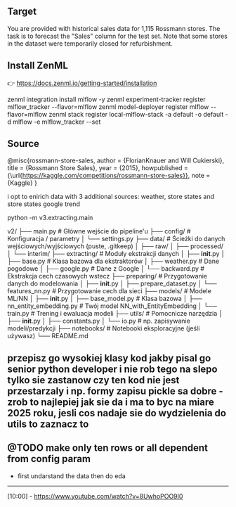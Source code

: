 ## Target
You are provided with historical sales data for 1,115 Rossmann stores. The task is to forecast the "Sales" column for the test set. Note that some stores in the dataset were temporarily closed for refurbishment.

## Install ZenML
👉 https://docs.zenml.io/getting-started/installation

zenml integration install mlflow -y
zenml experiment-tracker register mlflow_tracker --flavor=mlflow
zenml model-deployer register mlflow --flavor=mlflow
zenml stack register local-mlflow-stack -a default -o default -d mlflow -e mlflow_tracker --set

## Source
@misc{rossmann-store-sales,
    author = {FlorianKnauer and Will Cukierski},
    title = {Rossmann Store Sales},
    year = {2015},
    howpublished = {\url{https://kaggle.com/competitions/rossmann-store-sales}},
    note = {Kaggle}
}

i opt to enirich data with 3 additional sources: weather, store states and store states google trend

python -m v3.extracting.main

v2/
├── main.py                           # Główne wejście do pipeline'u
├── config/                           # Konfiguracja / parametry
│   └── settings.py
├── data/                             # Ścieżki do danych wejściowych/wyjściowych (puste, .gitkeep)
│   ├── raw/
│   ├── processed/
│   └── interim/
├── extracting/                       # Moduły ekstrakcji danych
│   ├── __init__.py
│   ├── base.py                       # Klasa bazowa dla ekstraktorów
│   ├── weather.py                    # Dane pogodowe
│   ├── google.py                     # Dane z Google
│   └── backward.py                   # Ekstrakcja cech czasowych wstecz
├── preparing/                        # Przygotowanie danych do modelowania
│   ├── __init__.py
│   ├── prepare_dataset.py
│   └── features_nn.py                # Przygotowanie cech dla sieci
├── models/                           # Modele ML/NN
│   ├── __init__.py
│   ├── base_model.py                 # Klasa bazowa
│   ├── nn_entity_embedding.py        # Twój model NN_with_EntityEmbedding
│   └── train.py                      # Trening i ewaluacja modeli
├── utils/                            # Pomocnicze narzędzia
│   ├── __init__.py
│   ├── constants.py
│   └── io.py                         # np. zapisywanie modeli/predykcji
├── notebooks/                        # Notebooki eksploracyjne (jeśli używasz)
└── README.md

przepisz go wysokiej klasy kod jakby pisal go senior python developer i nie rob tego na slepo tylko sie zastanow czy ten kod nie jest przestarzaly i np. formy zapisu pickle sa dobre - zrob to najlepiej jak sie da i ma to byc na miare 2025 roku, jesli cos nadaje sie do wydzielenia do utils to zaznacz to
---
@TODO make only ten rows or all dependent from config param
---
- first undarstand the data then do eda
---
[10:00] - https://www.youtube.com/watch?v=8UwhoPOO9I0
